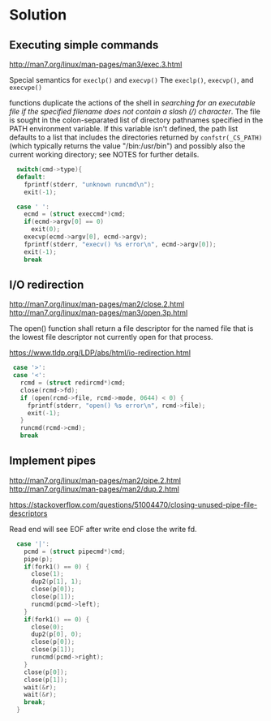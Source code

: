 # Solution

## Executing simple commands

 <http://man7.org/linux/man-pages/man3/exec.3.html>

Special semantics for `execlp()` and `execvp()` The `execlp()`, `execvp()`, and `execvpe()` 

functions duplicate the actions of the shell in *searching for an executable file if the specified filename does not contain a slash (/) character*.  The file is sought in the colon-separated list of directory pathnames specified in the PATH environment variable.  If this variable isn't defined, the path list defaults to a list that includes the directories returned by `confstr(_CS_PATH) `(which typically returns the value "/bin:/usr/bin") and possibly also the current working directory; see NOTES for further details.

``` c
  switch(cmd->type){
  default:
    fprintf(stderr, "unknown runcmd\n");
    exit(-1);

  case ' ':
    ecmd = (struct execcmd*)cmd;
    if(ecmd->argv[0] == 0)
      exit(0);
    execvp(ecmd->argv[0], ecmd->argv);
    fprintf(stderr, "execv() %s error\n", ecmd->argv[0]);
    exit(-1);
    break
```

## I/O redirection

 <http://man7.org/linux/man-pages/man2/close.2.html>
 <http://man7.org/linux/man-pages/man3/open.3p.html>

 The open() function shall return a file descriptor for the named file that is the lowest file descriptor not currently open for that process. 

 <https://www.tldp.org/LDP/abs/html/io-redirection.html> 

 ``` c
  case '>':
  case '<':
    rcmd = (struct redircmd*)cmd;
    close(rcmd->fd);
    if (open(rcmd->file, rcmd->mode, 0644) < 0) {
      fprintf(stderr, "open() %s error\n", rcmd->file);
      exit(-1);
    }
    runcmd(rcmd->cmd);
    break
 ```

## Implement pipes

http://man7.org/linux/man-pages/man2/pipe.2.html
http://man7.org/linux/man-pages/man2/dup.2.html

https://stackoverflow.com/questions/51004470/closing-unused-pipe-file-descriptors

Read end will see EOF after write end close the write fd.

``` c
  case '|':
    pcmd = (struct pipecmd*)cmd;
    pipe(p);
    if(fork1() == 0) {
      close(1);
      dup2(p[1], 1);
      close(p[0]);
      close(p[1]);
      runcmd(pcmd->left);
    }
    if(fork1() == 0) {
      close(0);
      dup2(p[0], 0);
      close(p[0]);
      close(p[1]);
      runcmd(pcmd->right);
    }
    close(p[0]);
    close(p[1]);
    wait(&r);
    wait(&r);
    break;
  }
```
